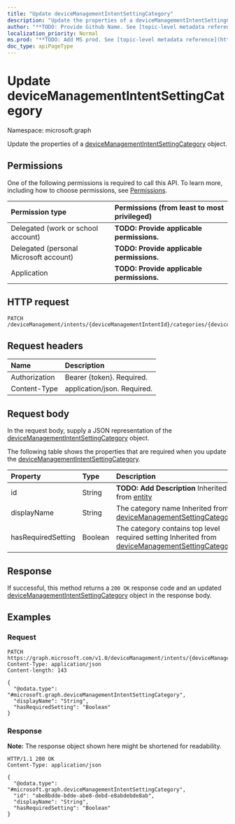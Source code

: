 ```yaml
---
title: "Update deviceManagementIntentSettingCategory"
description: "Update the properties of a deviceManagementIntentSettingCategory object."
author: "**TODO: Provide Github Name. See [topic-level metadata reference](https://msgo.azurewebsites.net/add/document/guidelines/metadata.html#topic-level-metadata)**"
localization_priority: Normal
ms.prod: "**TODO: Add MS prod. See [topic-level metadata reference](https://msgo.azurewebsites.net/add/document/guidelines/metadata.html#topic-level-metadata)**"
doc_type: apiPageType
---
```


# Update deviceManagementIntentSettingCategory
Namespace: microsoft.graph



Update the properties of a [deviceManagementIntentSettingCategory](../resources/devicemanagementintentsettingcategory.md) object.

## Permissions
One of the following permissions is required to call this API. To learn more, including how to choose permissions, see [Permissions](/graph/permissions-reference).

|Permission type|Permissions (from least to most privileged)|
|:---|:---|
|Delegated (work or school account)|**TODO: Provide applicable permissions.**|
|Delegated (personal Microsoft account)|**TODO: Provide applicable permissions.**|
|Application|**TODO: Provide applicable permissions.**|

## HTTP request

<!-- {
  "blockType": "ignored"
}
-->
``` http
PATCH /deviceManagement/intents/{deviceManagementIntentId}/categories/{deviceManagementIntentSettingCategoryId}
```

## Request headers
|Name|Description|
|:---|:---|
|Authorization|Bearer {token}. Required.|
|Content-Type|application/json. Required.|

## Request body
In the request body, supply a JSON representation of the [deviceManagementIntentSettingCategory](../resources/devicemanagementintentsettingcategory.md) object.

The following table shows the properties that are required when you update the [deviceManagementIntentSettingCategory](../resources/devicemanagementintentsettingcategory.md).

|Property|Type|Description|
|:---|:---|:---|
|id|String|**TODO: Add Description** Inherited from [entity](../resources/entity.md)|
|displayName|String|The category name Inherited from [deviceManagementSettingCategory](../resources/devicemanagementsettingcategory.md)|
|hasRequiredSetting|Boolean|The category contains top level required setting Inherited from [deviceManagementSettingCategory](../resources/devicemanagementsettingcategory.md)|



## Response

If successful, this method returns a `200 OK` response code and an updated [deviceManagementIntentSettingCategory](../resources/devicemanagementintentsettingcategory.md) object in the response body.

## Examples

### Request
<!-- {
  "blockType": "request",
  "name": "update_devicemanagementintentsettingcategory"
}
-->
``` http
PATCH https://graph.microsoft.com/v1.0/deviceManagement/intents/{deviceManagementIntentId}/categories/{deviceManagementIntentSettingCategoryId}
Content-Type: application/json
Content-length: 143

{
  "@odata.type": "#microsoft.graph.deviceManagementIntentSettingCategory",
  "displayName": "String",
  "hasRequiredSetting": "Boolean"
}
```


### Response
**Note:** The response object shown here might be shortened for readability.
<!-- {
  "blockType": "response",
  "truncated": true
}
-->
``` http
HTTP/1.1 200 OK
Content-Type: application/json

{
  "@odata.type": "#microsoft.graph.deviceManagementIntentSettingCategory",
  "id": "abe8bdde-bdde-abe8-debd-e8abdebde8ab",
  "displayName": "String",
  "hasRequiredSetting": "Boolean"
}
```

